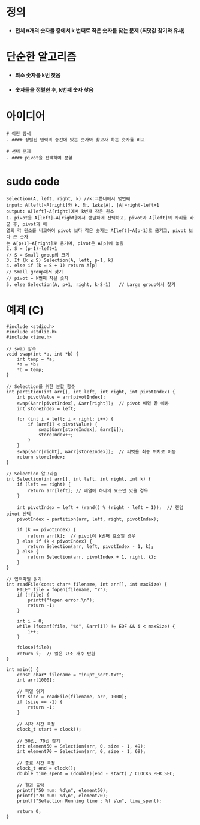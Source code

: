 # 정의
- #### 전체 n개의 숫자들 중에서 k 번째로 작은 숫자를 찾는 문제 (최댓값 찾기와 유사)

# 단순한 알고리즘
- #### 최소 숫자를 k번 찾음
- #### 숫자들을 정렬한 후, k번째 숫자 찾음

# 아이디어
    # 이진 탐색
    - #### 정렬된 입력의 중간에 있는 숫자와 찾고자 하는 숫자를 비교

    # 선택 문제
    - #### pivot을 선택하여 분할

# sudo code
    Selection(A, left, right, k) //k:그룹내에서 몇번째
    input: A[left]~A[right]와 k, 단, 1≤k≤|A|, |A|=right-left+1
    output: A[left]~A[right]에서 k번째 작은 원소
    1. pivot을 A[left]~A[right]에서 랜덤하게 선택하고, pivot과 A[left]의 자리를 바꾼 후, pivot과 배
    열의 각 원소를 비교하여 pivot 보다 작은 숫자는 A[left]~A[p-1]로 옮기고, pivot 보다 큰 숫자
    는 A[p+1]~A[right]로 옮기며, pivot은 A[p]에 놓음
    2. S = (p-1)-left+1                  
    // S = Small group의 크기
    3. If (k ≤ S) Selection(A, left, p-1, k)    
    4. else if (k = S + 1) return A[p]         
    // Small group에서 찾기
    // pivot = k번째 작은 숫자
    5. else Selection(A, p+1, right, k-S-1)   // Large group에서 찾기

# 예제 (C)
    #include <stdio.h>
    #include <stdlib.h>
    #include <time.h>

    // swap 함수
    void swap(int *a, int *b) {
        int temp = *a;
        *a = *b;
        *b = temp;
    }

    // Selection를 위한 분할 함수
    int partition(int arr[], int left, int right, int pivotIndex) {
        int pivotValue = arr[pivotIndex];
        swap(&arr[pivotIndex], &arr[right]);  // pivot 배열 끝 이동
        int storeIndex = left;
        
        for (int i = left; i < right; i++) {
            if (arr[i] < pivotValue) {
                swap(&arr[storeIndex], &arr[i]);
                storeIndex++;
            }
        }
        swap(&arr[right], &arr[storeIndex]);  // 피벗을 최종 위치로 이동
        return storeIndex;
    }

    // Selection 알고리즘
    int Selection(int arr[], int left, int right, int k) {
        if (left == right) {
            return arr[left]; // 배열에 하나의 요소만 있을 경우
        }
        
        int pivotIndex = left + (rand() % (right - left + 1));  // 랜덤 pivot 선택
        pivotIndex = partition(arr, left, right, pivotIndex);
        
        if (k == pivotIndex) {
            return arr[k];  // pivot이 k번째 요소일 경우
        } else if (k < pivotIndex) {
            return Selection(arr, left, pivotIndex - 1, k);
        } else {    
            return Selection(arr, pivotIndex + 1, right, k);
        }
    }

    // 입력파일 읽기
    int readFile(const char* filename, int arr[], int maxSize) {
        FILE* file = fopen(filename, "r");
        if (!file) {
            printf("fopen error.\n");
            return -1;
        }
        
        int i = 0;
        while (fscanf(file, "%d", &arr[i]) != EOF && i < maxSize) {
            i++;
        }
        
        fclose(file);
        return i;  // 읽은 요소 개수 반환
    }

    int main() {
        const char* filename = "inupt_sort.txt";
        int arr[1000];
        
        // 파일 읽기
        int size = readFile(filename, arr, 1000);
        if (size == -1) {
            return -1;
        }
        
        // 시작 시간 측정
        clock_t start = clock();
        
        // 50번, 70번 찾기
        int element50 = Selection(arr, 0, size - 1, 49);
        int element70 = Selection(arr, 0, size - 1, 69);
        
        // 종료 시간 측정
        clock_t end = clock();
        double time_spent = (double)(end - start) / CLOCKS_PER_SEC;
        
        // 결과 출력
        printf("50 num: %d\n", element50);
        printf("70 num: %d\n", element70);
        printf("Selection Running time : %f s\n", time_spent);
        
        return 0;
    }
